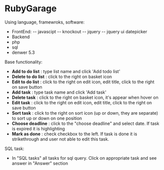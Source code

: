 RubyGarage
==========

Using language, framewroks, software:
 - FrontEnd:
 -- javascipt
 -- knockout
 -- jquery
 -- jquery ui datepicker 
 - Backend
 - php
 - sql
 - denwer 5.3
 
 Base functionality:
 - **Add to do list** : type list name and click 'Add todo list'
 - **Delete to do list** : click  to the right on basket icon
 - **Edit to do list** : click to the right on edit icon, edit title, click to the right on save button
 - **Add task** : type task name and click 'Add task'
 - **Delete task** : click  to the right on basket icon, it's appear when hover on
 - **Edit task** : click to the right on edit icon, edit title, click to the right on save button
 - **Sort task** : click to the right on sort icon (up or down, they are separate) to sort up or down on one position
 - **Choose deadline** : click to the "choose deadline" and select date. If task is expired it is highlighting
 - **Mark as done** : check checkbox to the left. If task is done it is strikethrough and user not able to edit this task. 
 
 SQL task: 
 - In "SQL tasks"  all tasks for sql query. Click on appropriate task and see answer in "Answer" section
